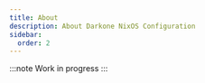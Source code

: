 ```yaml
---
title: About
description: About Darkone NixOS Configuration
sidebar:
  order: 2
---
```


:::note
Work in progress
:::
